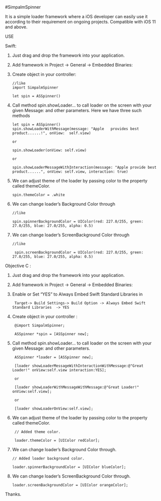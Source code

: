 #SimpalmSpinner

It is a simple loader framework where a iOS developer can easily use it according to their requirement on ongoing projects. Compatible with iOS 11 and above.

USE

Swift: 

1.	Just drag and drop the framework into your application.

2.	Add framework in Project -> General -> Embedded Binaries:

3.	Create object in your controller:
      
		//like
		import SimpalmSpinner
			
		let spin = ASSpinner()

4.	Call method spin.showLoader... to call loader on the screen with your given Message: and other parameters. Here we have three such       methods

    	let spin = ASSpinner()
		spin.showLoaderWithMessage(message: "Apple   provides best product......!", onView:  self.view)

    	or

    	spin.showLoader(onView: self.view)

    	or

    	spin.showLoaderMessageWithInteraction(message: "Apple provide best product......", onView: self.view, interaction: true)

5.	We can adjust theme of the loader by passing color to the property called themeColor. 

    	spin.themeColor = .white

6.	We can change loader’s Background Color through

    	//like
		 
     	spin.spinnerBackgroundColor = UIColor(red: 227.0/255, green: 27.0/255, blue: 27.0/255, alpha: 0.5)

7. We can change loader’s ScreenBackground Color through

	   //like
		
		spin.screenBackgroundColor = UIColor(red: 227.0/255, green: 27.0/255, blue: 27.0/255, alpha: 0.5)


Objective C :

1. Just drag and drop the framework into your application.
   
2. Add framework in Project -> General -> Embedded Binaries:

3. Enable or Set “YES” to Always Embed Swift Standard Libraries  in  

		Target-> Build Settings-> Build Option -> Always Embed Swift Standard Libraries  -> YES
  

4. Create object in your controller :

		@import SimpalmSpinner;

		ASSpinner *spin = [ASSpinner new];

5. Call method spin.showLoader... to call loader on the screen with your given Message: and other parameters.


		ASSpinner *loader = [ASSpinner new];
    
		[loader showLoaderMessageWithInteractionWithMessage:@"Great Loader!" onView:self.view interaction:YES];

		or

		[loader showLoaderWithMessageWithMessage:@"Great Loader!" onView:self.view];

		or

		[loader showLoaderOnView:self.view];

6. We can adjust theme of the loader by passing color to the property called themeColor.
 
		// Added theme color.
    
		loader.themeColor = [UIColor redColor];


7.	We can change loader’s Background Color through.

		// Added loader background color.

		loader.spinnerBackgroundColor = [UIColor blueColor];

8.  We can change loader’s ScreenBackground Color through.

		loader.screenBackgroundColor = [UIColor orangeColor];

Thanks.

